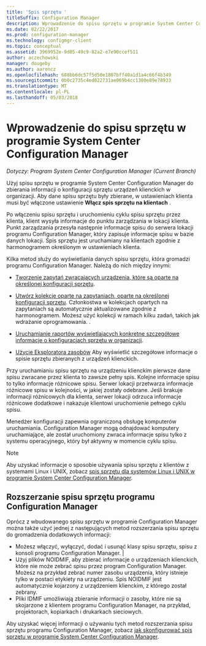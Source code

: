 ```yaml
---
title: 'Spis sprzętu '
titleSuffix: Configuration Manager
description: Wprowadzenie do spisu sprzętu w programie System Center Configuration Manager.
ms.date: 02/22/2017
ms.prod: configuration-manager
ms.technology: configmgr-client
ms.topic: conceptual
ms.assetid: 3969952e-9d05-49c9-82a2-e7e90ccef511
author: aczechowski
manager: dougeby
ms.author: aaroncz
ms.openlocfilehash: 688bb6dc57f5d50e1807bff40a1d1a4c66f4b349
ms.sourcegitcommit: 0b0c2735c4ed822731ae069b4cc1380e89e78933
ms.translationtype: MT
ms.contentlocale: pl-PL
ms.lasthandoff: 05/03/2018
---
```

# <a name="introduction-to-hardware-inventory-in-system-center-configuration-manager"></a>Wprowadzenie do spisu sprzętu w programie System Center Configuration Manager

*Dotyczy: Program System Center Configuration Manager (Current Branch)*

Użyj spisu sprzętu w programie System Center Configuration Manager do zbierania informacji o konfiguracji sprzętu urządzeń klienckich w organizacji. Aby dane spisu sprzętu były zbierane, w ustawieniach klienta musi być włączone ustawienie **Włącz spis sprzętu na klientach** .  

 Po włączeniu spisu sprzętu i uruchomieniu cyklu spisu sprzętu przez klienta, klient wysyła informacje do punktu zarządzania w lokacji klienta. Punkt zarządzania przesyła następnie informacje spisu do serwera lokacji programu Configuration Manager, który zapisuje informacje spisu w bazie danych lokacji. Spis sprzętu jest uruchamiany na klientach zgodnie z harmonogramem określonym w ustawieniach klienta.  

 Kilka metod służy do wyświetlania danych spisu sprzętu, która gromadzi programu Configuration Manager. Należą do nich między innymi:  

-   [Tworzenie zapytań zwracających urządzenia, które są oparte na określonej konfiguracji sprzętu](../../../../core/servers/manage/queries-technical-reference.md).  

-   [Utwórz kolekcje oparte na zapytaniach, oparte na określonej konfiguracji sprzętu](../../../../core/clients/manage/collections/introduction-to-collections.md). Członkostwa w kolekcjach opartych na zapytaniach są automatycznie aktualizowane zgodnie z harmonogramem. Możesz użyć kolekcji w ramach kilku zadań, takich jak wdrażanie oprogramowania. .  

-   [Uruchamianie raportów wyświetlających konkretne szczegółowe informacje o konfiguracjach sprzętu w organizacji](../../../../core/servers/manage/reporting.md).   

-   [Użycie Eksploratora zasobów](../../../../core/clients/manage/inventory/use-resource-explorer-to-view-hardware-inventory.md) Aby wyświetlić szczegółowe informacje o spisie sprzętu zbieranych z urządzeń klienckich.   

 Przy uruchamianiu spisu sprzętu na urządzeniu klienckim pierwsze dane spisu zwracane przez klienta to zawsze pełny spis. Kolejne informacje spisu to tylko informacje różnicowe spisu. Serwer lokacji przetwarza informacje różnicowe spisu w kolejności, w jakiej zostały odebrane. Jeśli brakuje informacji różnicowych dla klienta, serwer lokacji odrzuca informacje różnicowe dodatkowe i nakazuje klientowi uruchomienie pełnego cyklu spisu.  

 Menedżer konfiguracji zapewnia ograniczoną obsługę komputerów uruchamiania. Configuration Manager mogą odnajdować komputery uruchamiające, ale został uruchomiony zwraca informacje spisu tylko z systemu operacyjnego, który był aktywny w momencie cyklu spisu.  

> [!NOTE]  
>  Aby uzyskać informacje o sposobie używania spisu sprzętu z klientów z systemami Linux i UNIX, zobacz [spis sprzętu dla systemów Linux i UNIX w programie System Center Configuration Manager](../../../../core/clients/manage/inventory/hardware-inventory-for-linux-and-unix.md).  

## <a name="extending-configuration-manager-hardware-inventory"></a>Rozszerzanie spisu sprzętu programu Configuration Manager  
 Oprócz z wbudowanego spisu sprzętu w programie Configuration Manager można także użyć jednej z następujących metod rozszerzania spisu sprzętu do gromadzenia dodatkowych informacji:  

- Możesz włączyć, wyłączyć, dodać i usunąć klasy spisu sprzętu, spisu z konsoli programu Configuration Manager. |  
- Użyj plików NOIDMIF, aby zbierać informacje o urządzeniach klienckich, które nie może zebrać spisu przez program Configuration Manager. Możesz na przykład zebrać numer zasobu urządzenia, który istnieje tylko w postaci etykiety na urządzeniu. Spis NOIDMIF jest automatycznie kojarzony z urządzeniem klienckim, z którego został zebrany.  
- Pliki IDMIF umożliwiają zbieranie informacji o zasoby, które nie są skojarzone z klientem programu Configuration Manager, na przykład, projektorach, kopiarkach i drukarkach sieciowych.  

 Aby uzyskać więcej informacji o używaniu tych metod rozszerzania spisu sprzętu programu Configuration Manager, zobacz [jak skonfigurować spis sprzętu w programie System Center Configuration Manager](../../../../core/clients/manage/inventory/configure-hardware-inventory.md).  
